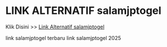 # LINK ALTERNATIF salamjptogel

Klik Disini >> <a href="https://linksto.pages.dev/">Link Alternatif salamjptogel </a>

link salamjptogel terbaru
link salamjptogel 2025